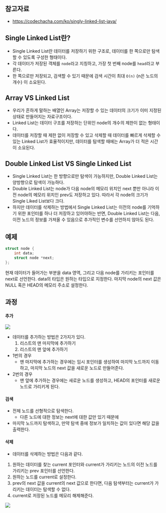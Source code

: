 ## 참고자료
- https://codechacha.com/ko/singly-linked-list-java/
## Single Linked List란?
- Single Linked List란 데이터를 저장하기 위한 구조로, 데이터를 한 쪽으로만 탐색할 수 있도록 구성한 형태이다.
- 각 데이터가 저장된 객체를 `node`라고 지칭하고, 가장 첫 번째 node를 `head`라고 부른다.
- 한 쪽으로만 저장되고, 검색할 수 있기 때문에 검색 시간이 최대 `O(n)` {n은 노드의 개수} 이 소요된다.
## Array VS Linked List
- 우리가 흔하게 말하는 배열인 Array는 저장할 수 있는 데이터의 크기가 이미 지정된 상태로 만들어지는 자료구조이다.
- Linked List는 데이터 구조를 저장하는 단위인 node의 개수의 제한이 없는 형태이다.
- 데이터를 저장할 때 제한 없이 저장할 수 있고 삭제할 때 데이터를 빠르게 삭제할 수 있는 Linked List가 효율적이지만, 데이터를 탐색할 때에는 Array가 더 적은 시간이 소요된다.
## Double Linked List VS Single Linked List
- Single Linked List는 한 방향으로만 탐색이 가능하지만, Double Linked List는 양방향으로 탐색이 가능하다.
- Double Linked List는 node가 다음 node의 메모리 위치인 next 뿐만 아니라 이전 node의 메모리 위치인 prev도 저장하고 있다. 따라서 각 node의 크기가 Single Liked List보다 크다.
- 하지만 데이터를 삭제하는 방법에서 Single Linked List는 이전의 node를 기억하기 위한 포인터를 하나 더 저장하고 있어야하는 반면, Double Linked List는 다음, 이전 노드의 정보를 가져올 수 있음으로 추가적인 변수를 선언하지 않아도 된다.
## 예제
```c
struct node {
	int data;
	struct node *next;
};
```
현재 데이터가 들어가는 부분을 data 영역, 그리고 다음 node를 가리키는 포인터를 next로 선언한다.
data의 타입은 원하는 타입으로 지정한다.
마지막 node의 next 값은 NULL 혹은 HEAD의 메모리 주소로 설정한다.
## 과정
#### 추가
![](https://csocrates-s3.s3.ap-northeast-2.amazonaws.com/Single%20Linked%20List%20/%20%EC%8A%A4%ED%81%AC%EB%A6%B0%EC%83%B7%202024-02-16%20%EC%98%A4%ED%9B%84%205.47.14.png)
- 데이터를 추가하는 방법은 2가지가 있다.
	1. 리스트의 맨 마지막에 추가하기
	2. 리스트의 맨 앞에 추가하기
- 1번의 경우
	- 맨 마지막에 추가하는 경우에는 임시 포인터를 생성하여 마지막 노드까지 이동하고, 마지막 노드의 next 값을 새로운 노드로 만들어준다.
- 2번의 경우
	- 맨 앞에 추가하는 경우에는 새로운 노드를 생성하고, HEAD의 포인터를 새로운 노드로 가리키게 된다.
#### 검색
- 전체 노드를 선형적으로 탐색한다.
	- 다른 노드에 대한 정보는 next에 대한 값만 있기 때문에
- 마지막 노드까지 탐색하고, 만약 탐색 중에 정보가 일치하는 값이 있다면 해당 값을 출력한다.
#### 삭제
- 데이터를 삭제하는 방법은 다음과 같다.
1. 원하는 데이터를 찾는 current 포인터와 current가 가리키는 노드의 이전 노드를 가리키는 prev 포인터를 선언한다.
2. 원하는 노드를 current로 설정한다.
3. prev의 next 값을 current의 next 값으로 한다면, 다음 탐색부터는 current가 가리키는 데이터는 탐색할 수 없다.
4. current로 저장된 노드를 메모리 해제해준다.

![](https://csocrates-s3.s3.ap-northeast-2.amazonaws.com/Single%20Linked%20List%20/%20%EC%8A%A4%ED%81%AC%EB%A6%B0%EC%83%B7%202024-02-16%20%EC%98%A4%ED%9B%84%205.48.33.png)
